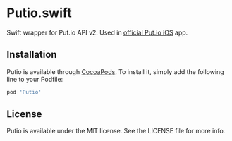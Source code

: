 # Putio.swift

Swift wrapper for Put.io API v2. Used in [official Put.io iOS](https://itunes.apple.com/us/app/put-io/id1260479699?mt=8) app.

## Installation

Putio is available through [CocoaPods](https://cocoapods.org). To install
it, simply add the following line to your Podfile:

```ruby
pod 'Putio'
```

## License

Putio is available under the MIT license. See the LICENSE file for more info.
